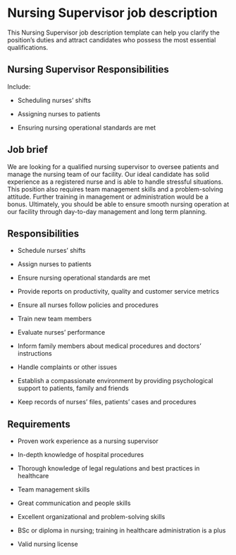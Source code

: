 # Nursing Supervisor job description
This Nursing Supervisor job description template can help you clarify the position’s duties and attract candidates who possess the most essential qualifications.


## Nursing Supervisor Responsibilities

Include:

* Scheduling nurses’ shifts

* Assigning nurses to patients

* Ensuring nursing operational standards are met


## Job brief

We are looking for a qualified nursing supervisor to oversee patients and manage the nursing team of our facility.
Our ideal candidate has solid experience as a registered nurse and is able to handle stressful situations. This position also requires team management skills and a problem-solving attitude. Further training in management or administration would be a bonus.
Ultimately, you should be able to ensure smooth nursing operation at our facility through day-to-day management and long term planning.


## Responsibilities

* Schedule nurses’ shifts

* Assign nurses to patients

* Ensure nursing operational standards are met

* Provide reports on productivity, quality and customer service metrics

* Ensure all nurses follow policies and procedures

* Train new team members

* Evaluate nurses’ performance

* Inform family members about medical procedures and doctors’ instructions

* Handle complaints or other issues

* Establish a compassionate environment by providing psychological support to patients, family and friends

* Keep records of nurses’ files, patients’ cases and procedures


## Requirements

* Proven work experience as a nursing supervisor

* In-depth knowledge of hospital procedures

* Thorough knowledge of legal regulations and best practices in healthcare

* Team management skills

* Great communication and people skills

* Excellent organizational and problem-solving skills

* BSc or diploma in nursing; training in healthcare administration is a plus

* Valid nursing license
